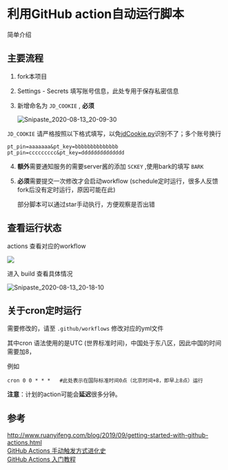 # 利用GitHub action自动运行脚本

简单介绍

## 主要流程

1. fork本项目

2. Settings - Secrets    填写账号信息，此处专用于保存私密信息

3. 新增命名为 `JD_COOKIE` , **必须**  

   ![Snipaste_2020-08-13_20-09-30](p/Snipaste_2020-08-13_20-09-30.png)

`JD_COOKIE` 请严格按照以下格式填写，以免[jdCookie.py](https://github.com/Zero-S1/JD_tools/blob/master/jdCookie.py)识别不了；多个账号换行

```
pt_pin=aaaaaaa&pt_key=bbbbbbbbbbbbbb
pt_pin=ccccccccc&pt_key=dddddddddddddd
```
4.  **额外**需要通知服务的需要server酱的添加 `SCKEY` ,使用bark的填写 `BARK`

5. **必须**需要提交一次修改才会启动workflow (schedule定时运行，很多人反馈fork后没有定时运行，原因可能在此)  
  
   部分脚本可以通过star手动执行，方便观察是否出错



## 查看运行状态

actions 查看对应的workflow

![](p/Snipaste_2020-08-13_20-17-12.png)

进入 build  查看具体情况

![Snipaste_2020-08-13_20-18-10](p/Snipaste_2020-08-13_20-18-10.png)



## 关于cron定时运行

需要修改的，请至 `.github/workflows` 修改对应的yml文件

其中cron 语法使用的是UTC (世界标准时间)，中国处于东八区，因此中国的时间需要加8，

例如 

```shell
cron 0 0 * * *   #此处表示在国际标准时间0点（北京时间+8，即早上8点）运行
```

**注意**：计划的action可能会**延迟**很多分钟。


## 参考
http://www.ruanyifeng.com/blog/2019/09/getting-started-with-github-actions.html  
[GitHub Actions 手动触发方式进化史](https://p3terx.com/archives/github-actions-manual-trigger.html)    
[GitHub Actions 入门教程](https://p3terx.com/archives/github-actions-started-tutorial.html)  
